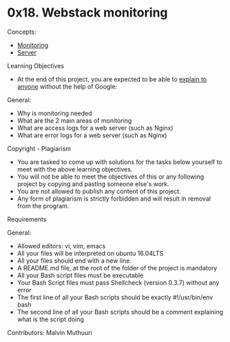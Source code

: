 <h1>0x18. Webstack monitoring</h1>

Concepts:
- <a href='https://intranet.alxswe.com/concepts/13'>Monitoring</a>
- <a href='https://intranet.alxswe.com/concepts/67'>Server</a>

Learning Objectives
- At the end of this project, you are expected to be able to <a href='https://intranet.alxswe.com/rltoken/Bd9r8twsVT3S_8j7-kOLrg'>explain to anyone</a> without the help of Google:

General:
- Why is monitoring needed
- What are the 2 main areas of monitoring
- What are access logs for a web server (such as Nginx)
- What are error logs for a web server (such as Nginx)

Copyright - Plagiarism
- You are tasked to come up with solutions for the tasks below yourself to meet with the above learning objectives.
- You will not be able to meet the objectives of this or any following project by copying and pasting someone else's work.
- You are not allowed to publish any content of this project.
- Any form of plagiarism is strictly forbidden and will result in removal from the program.

Requirements

General:
- Allowed editors: vi, vim, emacs
- All your files will be interpreted on ubuntu 16.04LTS
- All your files should end with a new line.
- A README.md file, at the root of the folder of the project is mandatory
- All your Bash script files must be executable
- Your Bash Script files must pass Shellcheck (version 0.3.7) without any error
- The first line of all your Bash scripts should be exactly #!/usr/bin/env bash
- The second line of all your Bash scripts should be a comment explaining what is the script doing


Contributors: Malvin Muthuuri
